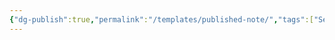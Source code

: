 ```yaml
---
{"dg-publish":true,"permalink":"/templates/published-note/","tags":["Seedling"],"noteIcon":"","created":"2025-04-15T08:18:36.410+02:00","updated":"2025-04-15T09:26:13.015+02:00"}
---
```



